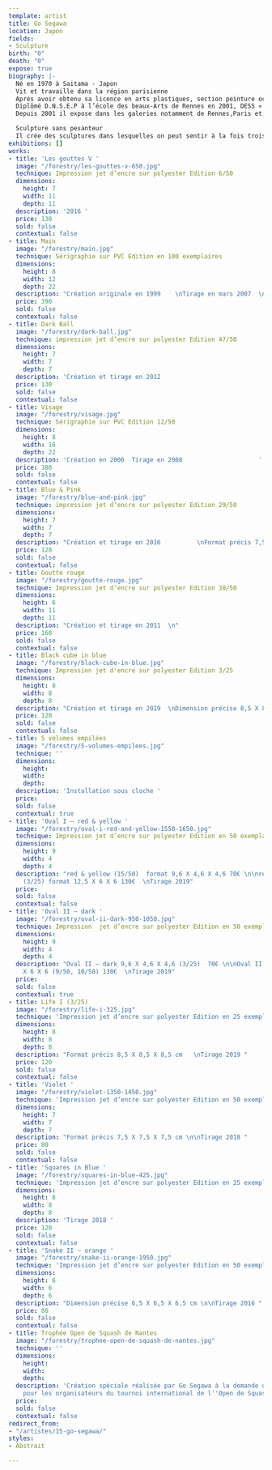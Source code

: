 ```yaml
---
template: artist
title: Go Segawa
location: Japon
fields:
- Sculpture
birth: "0"
death: "0"
expose: true
biography: |-
  Né en 1970 à Saitama - Japon
  Vit et travaille dans la région parisienne
  Après avoir obtenu sa licence en arts plastiques, section peinture occidentale à Nippon Université (Tokyo), il est arrivé en France en 1996.
  Diplômé D.N.S.E.P à l’école des beaux-Arts de Rennes en 2001, DESS « créateurs de produits multimédias artistiques et culturelles » à l’Université Rennes 2 en 2004, Master « Réalité virtuelle » à l’Université Paris8, en 2006. Il effectue ensuite ses recherches en doctorat à l’université Paris8: Esthétique sciences et technologies des arts.
  Depuis 2001 il expose dans les galeries notamment de Rennes,Paris et Tokyo.

  Sculpture sans pesanteur
  Il crée des sculptures dans lesquelles on peut sentir à la fois trois éléments différents du point de vue conceptuel : les deux dimensions, les trois dimensions et la pesanteur. Cela trouble la perception de l’espace. A partir de la notion de la peinture et de la sculpture, il essaie de déplacer le dessin de l’espace à deux dimensions à l’illusion de l’espace en trois dimensions.
exhibitions: []
works:
- title: 'Les gouttes V '
  image: "/forestry/les-gouttes-v-650.jpg"
  technique: Impression jet d’encre sur polyester Edition 6/50
  dimensions:
    height: 7
    width: 11
    depth: 11
  description: '2016 '
  price: 130
  sold: false
  contextual: false
- title: Main
  image: "/forestry/main.jpg"
  technique: Sérigraphie sur PVC Edition en 100 exemplaires
  dimensions:
    height: 8
    width: 12
    depth: 22
  description: "Création originale en 1999    \nTirage en mars 2007  \n            "
  price: 390
  sold: false
  contextual: false
- title: Dark Ball
  image: "/forestry/dark-ball.jpg"
  technique: impression jet d’encre sur polyester Edition 47/50
  dimensions:
    height: 7
    width: 7
    depth: 7
  description: 'Création et tirage en 2012                                               '
  price: 130
  sold: false
  contextual: false
- title: Visage
  image: "/forestry/visage.jpg"
  technique: Sérigraphie sur PVC Edition 12/50
  dimensions:
    height: 8
    width: 16
    depth: 22
  description: 'Création en 2006  Tirage en 2008                     '
  price: 380
  sold: false
  contextual: false
- title: Blue & Pink
  image: "/forestry/blue-and-pink.jpg"
  technique: impression jet d’encre sur polyester Edition 29/50
  dimensions:
    height: 7
    width: 7
    depth: 7
  description: "Création et tirage en 2016          \nFormat précis 7,5 X 7,5 X7,5cm"
  price: 120
  sold: false
  contextual: false
- title: Goutte rouge
  image: "/forestry/goutte-rouge.jpg"
  technique: Impression jet d’encre sur polyester Edition 38/50
  dimensions:
    height: 6
    width: 11
    depth: 11
  description: "Création et tirage en 2011  \n"
  price: 160
  sold: false
  contextual: false
- title: Black cube in blue
  image: "/forestry/black-cube-in-blue.jpg"
  technique: Impression jet d'encre sur polyester Edition 3/25
  dimensions:
    height: 8
    width: 8
    depth: 8
  description: "Création et tirage en 2019  \nDimension précise 8,5 X 8,5 X 8,5cm "
  price: 120
  sold: false
  contextual: false
- title: 5 volumes empilées
  image: "/forestry/5-volumes-empilees.jpg"
  technique: ''
  dimensions:
    height: 
    width: 
    depth: 
  description: 'Installation sous cloche '
  price: 
  sold: false
  contextual: true
- title: 'Oval I – red & yellow '
  image: "/forestry/oval-i-red-and-yellow-1550-1650.jpg"
  technique: Impression jet d’encre sur polyester Edition en 50 exemplaires
  dimensions:
    height: 9
    width: 4
    depth: 4
  description: "red & yellow (15/50)  format 9,6 X 4,6 X 4,6 70€ \n\nred & yellow
    (3/25) format 12,5 X 6 X 6 130€  \nTirage 2019"
  price: 
  sold: false
  contextual: false
- title: 'Oval II – dark '
  image: "/forestry/oval-ii-dark-950-1050.jpg"
  technique: Impression  jet d’encre sur polyester Edition en 50 exemplaires
  dimensions:
    height: 9
    width: 4
    depth: 4
  description: "Oval II – dark 9,6 X 4,6 X 4,6 (3/25)  70€ \n\nOval II – dark 12,5
    X 6 X 6 (9/50, 10/50) 130€  \nTirage 2019"
  price: 
  sold: false
  contextual: true
- title: Life I (3/25)
  image: "/forestry/life-i-325.jpg"
  technique: 'Impression jet d’encre sur polyester Edition en 25 exemplaires '
  dimensions:
    height: 8
    width: 8
    depth: 8
  description: "Format précis 8,5 X 8,5 X 8,5 cm   \nTirage 2019 "
  price: 120
  sold: false
  contextual: false
- title: 'Violet '
  image: "/forestry/violet-1350-1450.jpg"
  technique: 'Impression jet d’encre sur polyester Edition en 50 exemplaires '
  dimensions:
    height: 7
    width: 7
    depth: 7
  description: "Format précis 7,5 X 7,5 X 7,5 cm \n\nTirage 2018 "
  price: 80
  sold: false
  contextual: false
- title: 'Squares in Blue '
  image: "/forestry/squares-in-blue-425.jpg"
  technique: 'Impression jet d’encre sur polyester Edition en 25 exemplaires '
  dimensions:
    height: 8
    width: 8
    depth: 8
  description: 'Tirage 2018 '
  price: 120
  sold: false
  contextual: false
- title: 'Snake II – orange '
  image: "/forestry/snake-ii-orange-1950.jpg"
  technique: 'Impression jet d’encre sur polyester Edition en 50 exemplaires '
  dimensions:
    height: 6
    width: 6
    depth: 6
  description: "Dimension précise 6,5 X 6,5 X 6,5 cm \n\nTirage 2016 "
  price: 80
  sold: false
  contextual: false
- title: Trophée Open de Squash de Nantes
  image: "/forestry/trophee-open-de-squash-de-nantes.jpg"
  technique: ''
  dimensions:
    height: 
    width: 
    depth: 
  description: 'Création spéciale réalisée par Go Segawa à la demande de Galerie Gaïa
    pour les organisateurs du tournoi international de l''Open de Squash de Nantes '
  price: 
  sold: false
  contextual: false
redirect_from:
- "/artistes/15-go-segawa/"
styles:
- Abstrait

---
```

